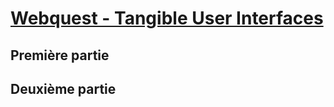 # [Webquest - Tangible User Interfaces](http://cdnl2013.gobelins.fr)

## Première partie

## Deuxième partie

